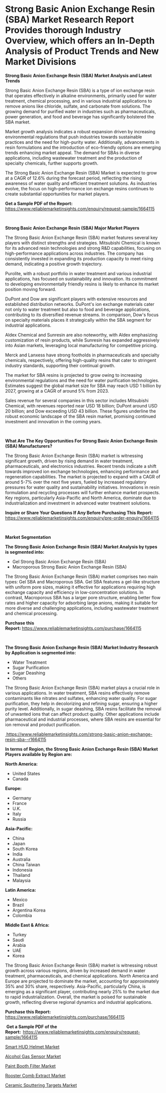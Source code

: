 <p><h1>Strong Basic Anion Exchange Resin (SBA) Market Research Report Provides thorough Industry Overview, which offers an In-Depth Analysis of Product Trends and New Market Divisions</h1></p><p><strong>Strong Basic Anion Exchange Resin (SBA) Market Analysis and Latest Trends</strong></p>
<p><p>Strong Basic Anion Exchange Resin (SBA) is a type of ion exchange resin that operates effectively in alkaline environments, primarily used for water treatment, chemical processing, and in various industrial applications to remove anions like chloride, sulfate, and carbonate from solutions. The growing demand for purified water in industries such as pharmaceuticals, power generation, and food and beverage has significantly bolstered the SBA market.</p><p>Market growth analysis indicates a robust expansion driven by increasing environmental regulations that push industries towards sustainable practices and the need for high-purity water. Additionally, advancements in resin formulations and the introduction of eco-friendly options are emerging trends enhancing market appeal. The demand for SBAs in diverse applications, including wastewater treatment and the production of specialty chemicals, further supports growth.  </p><p>The Strong Basic Anion Exchange Resin (SBA) Market is expected to grow at a CAGR of 12.6% during the forecast period, reflecting the rising awareness of water quality and efficient treatment solutions. As industries evolve, the focus on high-performance ion exchange resins continues to create substantial opportunities for market players.</p></p>
<p><strong>Get a Sample PDF of the Report:&nbsp;</strong> <a href="https://www.reliablemarketinsights.com/enquiry/request-sample/1664115?utm_campaign=1282&utm_medium=2&utm_source=Github&utm_content=ia&utm_term=28092024&utm_id=strong-basic-anion-exchange-resin-sba">https://www.reliablemarketinsights.com/enquiry/request-sample/1664115</a></p>
<p>&nbsp;</p>
<p><strong>Strong Basic Anion Exchange Resin (SBA) Major Market Players</strong></p>
<p><p>The Strong Basic Anion Exchange Resin (SBA) market features several key players with distinct strengths and strategies. Mitsubishi Chemical is known for its advanced resin technologies and strong R&D capabilities, focusing on high-performance applications across industries. The company has consistently invested in expanding its production capacity to meet rising demand, indicating a positive growth trajectory.</p><p>Purolite, with a robust portfolio in water treatment and various industrial applications, has focused on sustainability and innovation. Its commitment to developing environmentally friendly resins is likely to enhance its market position moving forward. </p><p>DuPont and Dow are significant players with extensive resources and established distribution networks. DuPont's ion exchange materials cater not only to water treatment but also to food and beverage applications, contributing to its diversified revenue streams. In comparison, Dow's focus on specialty materials places it strategically within the SBA segment for industrial applications.</p><p>Aldex Chemical and Sunresin are also noteworthy, with Aldex emphasizing customization of resin products, while Sunresin has expanded aggressively into Asian markets, leveraging local manufacturing for competitive pricing.</p><p>Merck and Lanxess have strong footholds in pharmaceuticals and specialty chemicals, respectively, offering high-quality resins that cater to stringent industry standards, supporting their continual growth.</p><p>The market for SBA resins is projected to grow owing to increasing environmental regulations and the need for water purification technologies. Estimates suggest the global market size for SBA may reach USD 1 billion by 2027, growing at a CAGR of around 5% from 2023.</p><p>Sales revenue for several companies in this sector includes Mitsubishi Chemical, with revenues reported near USD 18 billion; DuPont around USD 20 billion; and Dow exceeding USD 43 billion. These figures underline the robust economic landscape of the SBA resin market, promising continued investment and innovation in the coming years.</p></p>
<p>&nbsp;</p>
<p><strong>What Are The Key Opportunities For Strong Basic Anion Exchange Resin (SBA) Manufacturers?</strong></p>
<p><p>The Strong Basic Anion Exchange Resin (SBA) market is witnessing significant growth, driven by rising demand in water treatment, pharmaceuticals, and electronics industries. Recent trends indicate a shift towards improved ion exchange technologies, enhancing performance and regeneration capabilities. The market is projected to expand with a CAGR of around 5-7% over the next five years, fueled by increased regulatory pressures for water quality and sustainability initiatives. Innovations in resin formulation and recycling processes will further enhance market prospects. Key regions, particularly Asia-Pacific and North America, dominate due to industrialization and investment in advanced water treatment solutions.</p></p>
<p><strong>Inquire or Share Your Questions If Any Before Purchasing This Report:</strong> <a href="https://www.reliablemarketinsights.com/enquiry/pre-order-enquiry/1664115?utm_campaign=1282&utm_medium=2&utm_source=Github&utm_content=ia&utm_term=28092024&utm_id=strong-basic-anion-exchange-resin-sba">https://www.reliablemarketinsights.com/enquiry/pre-order-enquiry/1664115</a></p>
<p>&nbsp;</p>
<p><strong>Market Segmentation</strong></p>
<p><strong>The Strong Basic Anion Exchange Resin (SBA) Market Analysis by types is segmented into:</strong></p>
<p><ul><li>Gel Strong Basic Anion Exchange Resin (SBA)</li><li>Macroporous Strong Basic Anion Exchange Resin (SBA)</li></ul></p>
<p><p>The Strong Basic Anion Exchange Resin (SBA) market comprises two main types: Gel SBA and Macroporous SBA. Gel SBA features a gel-like structure with uniform pore sizes, making it effective for applications requiring high exchange capacity and efficiency in low-concentration solutions. In contrast, Macroporous SBA has a larger pore structure, enabling better flow rates and higher capacity for adsorbing large anions, making it suitable for more diverse and challenging applications, including wastewater treatment and chemical processing.</p></p>
<p><strong>Purchase this Report:&nbsp;</strong><a href="https://www.reliablemarketinsights.com/purchase/1664115?utm_campaign=1282&utm_medium=2&utm_source=Github&utm_content=ia&utm_term=28092024&utm_id=strong-basic-anion-exchange-resin-sba">https://www.reliablemarketinsights.com/purchase/1664115</a></p>
<p>&nbsp;</p>
<p><strong>The Strong Basic Anion Exchange Resin (SBA) Market Industry Research by Application is segmented into:</strong></p>
<p><ul><li>Water Treatment</li><li>Sugar Purification</li><li>Sugar Deashing</li><li>Others</li></ul></p>
<p><p>The Strong Basic Anion Exchange Resin (SBA) market plays a crucial role in various applications. In water treatment, SBA resins effectively remove contaminants like nitrates and sulfates, enhancing water quality. For sugar purification, they help in decolorizing and refining sugar, ensuring a higher purity level. Additionally, in sugar deashing, SBA resins facilitate the removal of unwanted ions that can affect product quality. Other applications include pharmaceutical and industrial processes, where SBA resins are essential for ion removal and product purification.</p></p>
<p><a href="https://www.reliablemarketinsights.com/strong-basic-anion-exchange-resin-sba--r1664115?utm_campaign=1282&utm_medium=2&utm_source=Github&utm_content=ia&utm_term=28092024&utm_id=strong-basic-anion-exchange-resin-sba">&nbsp;https://www.reliablemarketinsights.com/strong-basic-anion-exchange-resin-sba--r1664115</a></p>
<p><strong>In terms of Region, the Strong Basic Anion Exchange Resin (SBA) Market Players available by Region are:</strong></p>
<p>
    <p> <strong> North America: </strong>
        <ul>
            <li>United States</li>
            <li>Canada</li>
        </ul>
        </p> 
    <p> <strong> Europe: </strong>
        <ul>
            <li>Germany</li>
            <li>France</li>
            <li>U.K.</li>
            <li>Italy</li>
            <li>Russia</li>
        </ul>
        </p> 
    <p> <strong> Asia-Pacific: </strong>
        <ul>
            <li>China</li>
            <li>Japan</li>
            <li>South Korea</li>
            <li>India</li>
            <li>Australia</li>
            <li>China Taiwan</li>
            <li>Indonesia</li>
            <li>Thailand</li>
            <li>Malaysia</li>
        </ul>
        </p> 
    <p> <strong> Latin America: </strong>
        <ul>
            <li>Mexico</li>
            <li>Brazil</li>
            <li>Argentina Korea</li>
            <li>Colombia</li>
        </ul>
        </p> 
    <p> <strong> Middle East & Africa: </strong>
        <ul>
            <li>Turkey</li>
            <li>Saudi</li>
            <li>Arabia</li>
            <li>UAE</li>
            <li>Korea</li>
        </ul>
    </p>
    </p>
<p><p>The Strong Basic Anion Exchange Resin (SBA) market is witnessing robust growth across various regions, driven by increased demand in water treatment, pharmaceuticals, and chemical applications. North America and Europe are projected to dominate the market, accounting for approximately 35% and 30% share, respectively. Asia-Pacific, particularly China, is emerging as a significant player, contributing nearly 25% to the market due to rapid industrialization. Overall, the market is poised for sustainable growth, reflecting diverse regional dynamics and industrial applications.</p></p>
<p><strong>Purchase this Report: </strong><a href="https://www.reliablemarketinsights.com/purchase/1664115?utm_campaign=1282&utm_medium=2&utm_source=Github&utm_content=ia&utm_term=28092024&utm_id=strong-basic-anion-exchange-resin-sba">https://www.reliablemarketinsights.com/purchase/1664115</a></p>
<p>&nbsp;<strong>Get a Sample PDF of the Report:&nbsp;&nbsp;</strong><a href="https://www.reliablemarketinsights.com/enquiry/request-sample/1664115?utm_campaign=1282&utm_medium=2&utm_source=Github&utm_content=ia&utm_term=28092024&utm_id=strong-basic-anion-exchange-resin-sba">https://www.reliablemarketinsights.com/enquiry/request-sample/1664115</a></p>
<p><strong></strong></p>
<p><p><a href="https://www.linkedin.com/pulse/smart-hud-helmet-market-emerging-trends-future-prospects-j9i5f?utm_campaign=1282&utm_medium=2&utm_source=Github&utm_content=ia&utm_term=28092024&utm_id=strong-basic-anion-exchange-resin-sba">Smart HUD Helmet Market</a></p><p><a href="https://issuu.com/reportprime-2/docs/alcohol-gas-sensor-market-size-2030_e2011b41f16203?utm_campaign=1282&utm_medium=2&utm_source=Github&utm_content=ia&utm_term=28092024&utm_id=strong-basic-anion-exchange-resin-sba">Alcohol Gas Sensor Market</a></p><p><a href="https://www.linkedin.com/pulse/market-trends-global-paint-booth-filter-forecast-analysis-u74wf?utm_campaign=1282&utm_medium=2&utm_source=Github&utm_content=ia&utm_term=28092024&utm_id=strong-basic-anion-exchange-resin-sba">Paint Booth Filter Market</a></p><p><a href="https://www.linkedin.com/pulse/strategic-insights-global-rooster-comb-extract-market-trends-buu6f?utm_campaign=1282&utm_medium=2&utm_source=Github&utm_content=ia&utm_term=28092024&utm_id=strong-basic-anion-exchange-resin-sba">Rooster Comb Extract Market</a></p><p><a href="https://issuu.com/reportprime-2/docs/ceramic-sputtering-targets-market-size-2030.pptx?utm_campaign=1282&utm_medium=2&utm_source=Github&utm_content=ia&utm_term=28092024&utm_id=strong-basic-anion-exchange-resin-sba">Ceramic Sputtering Targets Market</a></p></p>